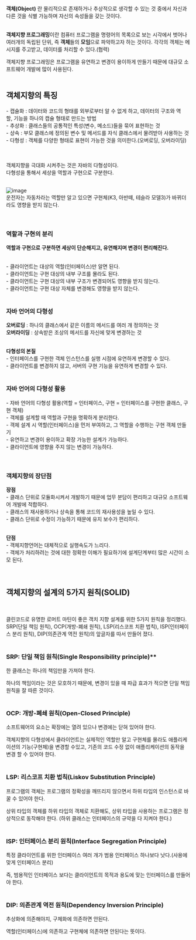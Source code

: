 **객체(Object)** 란 물리적으로 존재하거나 추상적으로 생각할 수 있는 것 중에서 자신과 다른 것을 식별 가능하며 자신의 속성들을 갖는 것이다.
<br/>
<br/>

**객체지향 프로그래밍**이란 컴퓨터 프로그램을 명령어의 목록으로 보는 시각에서 벗어나 여러개의 독립된 단위, 즉 **객체**들의 **모임**으로 파악하고자 하는 것이다. 각각의 객체는 메시지를 주고받고, 데이터를 처리할 수 있다.(협력)
<br/>

객체지향 프로그래밍은 프로그램을 유연하고 변경이 용이하게 만들기 때문에 대규모 소프트웨어 개발에 많이 사용된다.
<br/>
<br/>

## 객체지향의 특징

\- 캡슐화 : 데이터와 코드의 형태를 외부로부터 알 수 없게 하고, 데이터의 구조와 역할, 기능을 하나의 캡슐 형태로 만드는 방법  
\- 추상화 : 클래스들의 공통적인 특성(변수, 메소드)들을 묶어 표현하는 것  
\- 상속 : 부모 클래스에 정의된 변수 및 메서드를 자식 클래스에서 물려받아 사용하는 것  
\- 다형성 : 객체를 다양한 형태로 표현이 가능한 것을 의미한다.(오버로딩, 오버라이딩)  
<br/>
<br/>

객체지향을 극대화 시켜주는 것은 자바의 다형성이다.  
다형성을 통해서 세상을 역할과 구현으로 구분한다.  
<br/>

![image](https://user-images.githubusercontent.com/95058915/229274871-a4120d5d-2907-41f5-97a7-2a3a09864ddd.png)  
운전자는 자동차라는 역할만 알고 있으면 구현체(K3, 아반떼, 테슬라 모델3)가 바뀌더라도 영향을 받지 않는다.  
<br/>
<br/>

### 역할과 구현의 분리  

**역할과 구현으로 구분하면 세상이 단순해지고, 유연해지며 변경이 편리해진다.**  
<br/>

\- 클라이언트는 대상의 역할(인터페이스)만 알면 된다.  
\- 클라이언트는 구현 대상의 내부 구조를 몰라도 된다.  
\- 클라이언트는 구현 대상의 내부 구조가 변경되어도 영향을 받지 않는다.  
\- 클라이언트는 구현 대상 자체를 변경해도 영향을 받지 않는다.  
<br/>


### 자바 언어의 다형성  

**오버로딩** : 하나의 클래스에서 같은 이름의 메서드를 여러 개 정의하는 것    
**오버라이딩** : 상속받은 조상의 메서드를 자신에 맞게 변경하는 것  
<br/>

**다형성의 본질**  
\- 인터페이스를 구현한 객체 인스턴스를 실행 시점에 유연하게 변경할 수 있다.  
\- 클라이언트를 변경하지 않고, 서버의 구현 기능을 유연하게 변경할 수 있다.  
<br/>

### 자바 언어의 다형성 활용  
\- 자바 언어의 다형성 활용(역할 = 인터페이스, 구현 = 인터페이스를 구현한 클래스, 구현 객체)  
\- 객체를 설계할 때 역할과 구현을 명확하게 분리한다.  
\- 객체 설계 시 역할(인터페이스)을 먼저 부여하고, 그 역할을 수행하는 구현 객체 만들기  
\- 유연하고 변경이 용이하고 확장 가능한 설계가 가능하다.  
\- 클라이언트에 영향을 주지 않는 변경이 가능하다.  
<br/>
<br/>

### 객체지향의 장단점  

**장점**  
\- 클래스 단위로 모듈화시켜서 개발하기 때문에 업무 분담이 편리하고 대규모 소프트웨어 개발에 적합하다.  
\- 클래스의 재사용하거나 상속을 통해 코드의 재사용성을 높일 수 있다.  
\- 클래스 단위로 수정이 가능하기 때문에 유지 보수가 편리하다.  
<br/>

**단점**  
\- 객체지향언어는 대체적으로 실행속도가 느리다.  
\- 객체가 처리하려는 것에 대한 정확한 이해가 필요하기에 설계단계부터 많은 시간이 소모 된다.  
<br/>
<br/>


## 객체지향의 설계의 5가지 원칙(SOLID)  
<br/>

클린코드로 유명한 로머트 마틴이 좋은 객치 지향 설계를 위한 5가지 원칙을 정리했다.   
SRP(단일 책임 원칙), OCP(개방-폐쇄 원칙), LSP(리스코프 치환 법칙), ISP(인터페이스 분리 원칙), DIP(의존관계 역전 원칙)의 앞글자를 따서 만들어 졌다.
<br/>
<br/>

### SRP: 단일 책임 원칙(Single Responsibility principle)**
한 클래스는 하나의 책임만을 가져야 한다.  

하나의 책임이라는 것은 모호하기 때문에, 변경이 있을 때 파급 효과가 적으면 단일 책임 원칙을 잘 따른 것이다.
<br/>
<br/>

### OCP: 개방-폐쇄 원칙(Open-Closed Principle)

소프트웨어의 요소는 확장에는 열려 있으나 변경에는 닫혀 있어야 한다.

객체지향의 다형성에서 클라이언트는 실제적인 역할만 알고 구현체를 몰라도 애플리케이션의 기능(구현체)을 변경할 수있고, 기존의 코드 수정 없이 애플리케이션의 동작을 변경 할 수 있어야 한다.
<br/>
<br/>

### LSP: 리스코프 치환 법칙(Liskov Substitution Principle)

프로그램의 객체는 프로그램의 정확성을 깨뜨리지 않으면서 하위 타입의 인스턴스로 바꿀 수 있어야 한다.

상위 타입의 객체를 하위 타입의 객체로 치환해도, 상위 타입을 사용하는 프로그램은 정상적으로 동작해야 한다. (하위 클래스는 인터페이스의 규약을 다 지켜야 한다.)
<br/>
<br/>

### ISP: 인터페이스 분리 원칙(Interface Segregation Principle)

특정 클라이언트를 위한 인터페이스 여러 개가 범용 인터페이스 하나보다 낫다.(사용에 맞게 인터페이스 분리)

즉, 범용적인 인터페이스 보다는 클라이언트의 목적과 용도에 맞는 인터페이스를 만들어야 한다.
<br/>
<br/>

### DIP: 의존관계 역전 원칙(Dependency Inversion Principle)

추상화에 의존해야지, 구체화에 의존하면 안된다.

역할(인터페이스)에 의존하고 구현체에 의존하면 안된다는 뜻이다.
